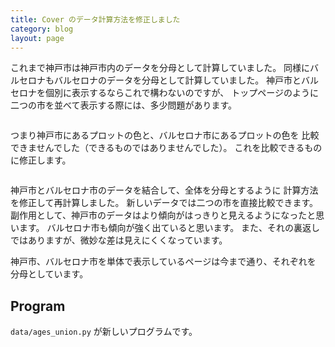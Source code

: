 ```yaml
---
title: Cover のデータ計算方法を修正しました
category: blog
layout: page
---
```

これまで神戸市は神戸市内のデータを分母として計算していました。
同様にバルセロナもバルセロナのデータを分母として計算していました。
神戸市とバルセロナを個別に表示するならこれで構わないのですが、
トップページのように二つの市を並べて表示する際には、多少問題があります。

<div class="row" style="display:flex; justify-content:space-around">
  <div style="width:48%">
    <div id="map1"></div>
  </div>
  <div style="width:48%">
    <div id="map2"></div>
  </div>
</div>

つまり神戸市にあるプロットの色と、バルセロナ市にあるプロットの色を
比較できませんでした（できるものではありませんでした）。
これを比較できるものに修正します。

<div class="row" style="display:flex; justify-content:space-around">
  <div style="width:48%">
    <div id="map3"></div>
  </div>
  <div style="width:48%">
    <div id="map4"></div>
  </div>
</div>

神戸市とバルセロナ市のデータを結合して、全体を分母とするように
計算方法を修正して再計算しました。
新しいデータでは二つの市を直接比較できます。
副作用として、神戸市のデータはより傾向がはっきりと見えるようになったと思います。
バルセロナ市も傾向が強く出ていると思います。
また、それの裏返しではありますが、微妙な差は見えにくくなっています。

神戸市、バルセロナ市を単体で表示しているページは今まで通り、それぞれを
分母としています。

Program
-------
`data/ages_union.py` が新しいプログラムです。

<script src="{{ "/assets/axios.min.js" | prepend: site.baseurl }}"></script>
<script type="text/javascript">
var base = "{{ "/data/" | prepend: site.baseurl }}";

var map;
function initMap() {
	var smt = new google.maps.StyledMapType([{
	  'stylers': [
	    { 'gamma': 0.8 },
	    { 'saturation': -100 },
	    { 'lightness': 20 }
	  ]
	}], { name: "monochrome" });
	map1 = new google.maps.Map(document.getElementById('map1'), {disableDefaultUI:true});
	map2 = new google.maps.Map(document.getElementById('map2'), {disableDefaultUI:true});
	map3 = new google.maps.Map(document.getElementById('map3'), {disableDefaultUI:true});
	map4 = new google.maps.Map(document.getElementById('map4'), {disableDefaultUI:true});
	map1.mapTypes.set("mono", smt);
	map1.setMapTypeId("mono");
	map2.mapTypes.set("mono", smt);
	map2.setMapTypeId("mono");
	map3.mapTypes.set("mono", smt);
	map3.setMapTypeId("mono");
	map4.mapTypes.set("mono", smt);
	map4.setMapTypeId("mono");
	map1.fitBounds(new google.maps.LatLngBounds(
	  new google.maps.LatLng(34.6504, 135.116),
	  new google.maps.LatLng(34.7382, 135.2654)));
	map2.fitBounds(new google.maps.LatLngBounds(
	  new google.maps.LatLng(41.320004, 2.0695258),
	  new google.maps.LatLng(41.4695761, 2.2280099)));
	map3.fitBounds(new google.maps.LatLngBounds(
	  new google.maps.LatLng(34.6504, 135.116),
	  new google.maps.LatLng(34.7382, 135.2654)));
	map4.fitBounds(new google.maps.LatLngBounds(
	  new google.maps.LatLng(41.320004, 2.0695258),
	  new google.maps.LatLng(41.4695761, 2.2280099)));
	axios.get(base + "/kobe_20150630_ages.json").then(function(resp){
	  resp.data.forEach(function(row){
	    var c = "rgb("+Math.floor(256*row.R)+","+Math.floor(256*row.G)+","+Math.floor(256*row.B)+")";
	    new google.maps.Circle({
	      center: new google.maps.LatLng(row.lat, row.lng),
	      strokeColor: c,
	      strokeOpacity: 0,
	      fillColor: c,
	      fillOpacity: 0.6,
	      radius: 100,
	      map: map1});
	  });
	})
	axios.get(base + "/barcelona_2015_ages.json").then(function(resp){
	  resp.data.forEach(function(row){
	    var c = "rgb("+Math.floor(256*row.R)+","+Math.floor(256*row.G)+","+Math.floor(256*row.B)+")";
	    new google.maps.Circle({
	      center: new google.maps.LatLng(row.lat, row.lng),
	      strokeColor: c,
	      strokeOpacity: 0,
	      fillColor: c,
	      fillOpacity: 0.6,
	      radius: 400,
	      map: map2});
	  });
	})
	axios.get(base + "/kobe_union_2015_ages.json").then(function(resp){
	  resp.data.forEach(function(row){
	    var c = "rgb("+Math.floor(256*row.R)+","+Math.floor(256*row.G)+","+Math.floor(256*row.B)+")";
	    new google.maps.Circle({
	      center: new google.maps.LatLng(row.lat, row.lng),
	      strokeColor: c,
	      strokeOpacity: 0,
	      fillColor: c,
	      fillOpacity: 0.6,
	      radius: 100,
	      map: map3});
	  });
	})
	axios.get(base + "/barcelona_union_2015_ages.json").then(function(resp){
	  resp.data.forEach(function(row){
	    var c = "rgb("+Math.floor(256*row.R)+","+Math.floor(256*row.G)+","+Math.floor(256*row.B)+")";
	    new google.maps.Circle({
	      center: new google.maps.LatLng(row.lat, row.lng),
	      strokeColor: c,
	      strokeOpacity: 0,
	      fillColor: c,
	      fillOpacity: 0.6,
	      radius: 400,
	      map: map4});
	  });
	})
}
</script>
<script async defer src="https://maps.googleapis.com/maps/api/js?key=AIzaSyBWG7RNe916URO79mZeYBiMFfORHoHQSG4&callback=initMap"></script>
